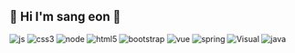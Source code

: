 ## 👋 Hi I'm sang eon 👋








<!--
**sanng97/sanng97** is a ✨ _special_ ✨ repository because its `README.md` (this file) appears on your GitHub profile.

Here are some ideas to get you started:

- 🔭 I’m currently working on ...
- 🌱 I’m currently learning ...
- 👯 I’m looking to collaborate on ...
- 🤔 I’m looking for help with ...
- 💬 Ask me about ...
- 📫 How to reach me: ...
- 😄 Pronouns: ...
- ⚡ Fun fact: ...
-->
![js](https://img.shields.io/badge/JavaScript-F7DF1E?style=for-the-badge&logo=JavaScript&logoColor=white)
![css3](https://img.shields.io/badge/CSS3-1572B6?style=for-the-badge&logo=css3&logoColor=white)
![node](https://img.shields.io/badge/Node.js-43853D?style=for-the-badge&logo=node.js&logoColor=white)
![html5](https://img.shields.io/badge/HTML5-E34F26?style=for-the-badge&logo=html5&logoColor=white)
![bootstrap](https://img.shields.io/badge/Bootstrap-563D7C?style=for-the-badge&logo=bootstrap&logoColor=white)
![vue](https://img.shields.io/badge/Vue.js-35495E?style=for-the-badge&logo=vue.js&logoColor=4FC08D)
![spring](https://img.shields.io/badge/Spring-6DB33F?style=for-the-badge&logo=spring&logoColor=white)
![Visual](https://img.shields.io/badge/Visual_Studio_Code-0078D4?style=for-the-badge&logo=visual%20studio%20code&logoColor=white)
![java]([https://img.shields.io/badge/JavaScript-F7DF1E?style=for-the-badge&logo=JavaScript&logoColor=white](https://img.shields.io/badge/Java-ED8B00?style=for-the-badge&logo=openjdk&logoColor=white))









